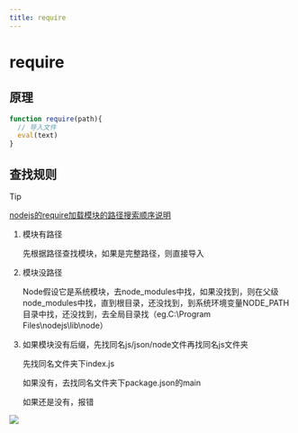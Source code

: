 ```yaml
---
title: require
---
```


# require

## 原理

```javascript
function require(path){
  // 导入文件
  eval(text)
}
```

## 查找规则

> [!TIP]
> [nodejs的require加载模块的路径搜索顺序说明](https://blog.csdn.net/ababab12345/article/details/124104779)

1. 模块有路径

   先根据路径查找模块，如果是完整路径，则直接导入
2. 模块没路径

   Node假设它是系统模块，去node_modules中找，如果没找到，则在父级node_modules中找，直到根目录，还没找到，到系统环境变量NODE_PATH目录中找，还没找到，去全局目录找（eg.C:\\Program Files\\nodejs\\lib\\node）
3. 如果模块没有后缀，先找同名js/json/node文件再找同名js文件夹

   先找同名文件夹下index.js

   如果没有，去找同名文件夹下package.json的main

   如果还是没有，报错

![](https://image-bed.keke.cc/202504291436281.png)
